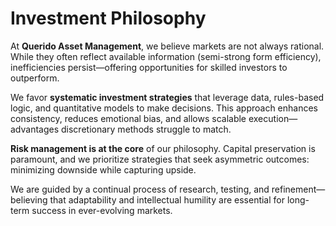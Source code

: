 # Investment Philosophy

At **Querido Asset Management**, we believe markets are not always rational. While they often reflect available information (semi-strong form efficiency), inefficiencies persist—offering opportunities for skilled investors to outperform.

We favor **systematic investment strategies** that leverage data, rules-based logic, and quantitative models to make decisions. This approach enhances consistency, reduces emotional bias, and allows scalable execution—advantages discretionary methods struggle to match.

**Risk management is at the core** of our philosophy. Capital preservation is paramount, and we prioritize strategies that seek asymmetric outcomes: minimizing downside while capturing upside.

We are guided by a continual process of research, testing, and refinement—believing that adaptability and intellectual humility are essential for long-term success in ever-evolving markets.
